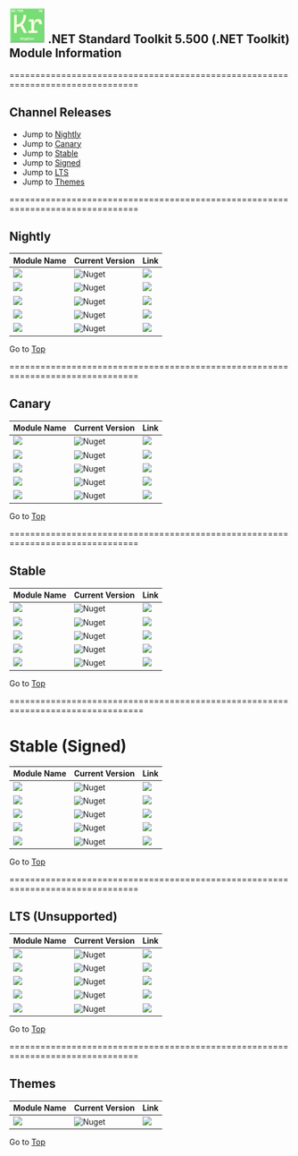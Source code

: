 ## <img src="https://github.com/Krypton-Suite/Krypton-Toolkit-Suite-Version-Dashboard/blob/main/Assets/64%20x%2064/Standard%20Toolkit%20Icon.png?raw=true" /> .NET Standard Toolkit 5.500 (.NET Toolkit) Module Information

===============================================================================

## Channel Releases

* Jump to [Nightly](#Nightly)
* Jump to [Canary](#Canary)
* Jump to [Stable](#Stable)
* Jump to [Signed](#Signed)
* Jump to [LTS](#LTS-(Unsupported))
* Jump to [Themes](#Themes)

===============================================================================

## Nightly

| Module Name | Current Version | Link |
|---|---|---|
| <img src="https://img.shields.io/badge/Module-Toolkit-000080.svg?style=flat-square" /> | ![Nuget](https://img.shields.io/nuget/vpre/Krypton.Toolkit.Nightly?color=informational&label=Version&logo=nuget&style=flat-square) | <a href="https://www.nuget.org/packages/Krypton.Toolkit.Nightly/"><img src="https://img.shields.io/badge/Download-Link-9cf.svg?style=flat-square" /></a> |
| <img src="https://img.shields.io/badge/Module-Docking-000080.svg?style=flat-square" /> | ![Nuget](https://img.shields.io/nuget/vpre/Krypton.Docking.Nightly?color=informational&label=Version&logo=nuget&style=flat-square) | <a href="https://www.nuget.org/packages/Krypton.Docking.Nightly/"><img src="https://img.shields.io/badge/Download-Link-9cf.svg?style=flat-square" /></a> |
| <img src="https://img.shields.io/badge/Module-Navigator-000080.svg?style=flat-square" /> | ![Nuget](https://img.shields.io/nuget/vpre/Krypton.Navigator.Nightly?color=informational&label=Version&logo=nuget&style=flat-square) | <a href="https://www.nuget.org/packages/Krypton.Navigator.Nightly/"><img src="https://img.shields.io/badge/Download-Link-9cf.svg?style=flat-square" /></a> |
| <img src="https://img.shields.io/badge/Module-Ribbon-000080.svg?style=flat-square" /> | ![Nuget](https://img.shields.io/nuget/vpre/Krypton.Ribbon.Nightly?color=informational&label=Version&logo=nuget&style=flat-square) | <a href="https://www.nuget.org/packages/Krypton.Ribbon.Nightly/"><img src="https://img.shields.io/badge/Download-Link-9cf.svg?style=flat-square" /></a> |
| <img src="https://img.shields.io/badge/Module-Workspace-000080.svg?style=flat-square" /> | ![Nuget](https://img.shields.io/nuget/vpre/Krypton.Workspace.Nightly?color=informational&label=Version&logo=nuget&style=flat-square) | <a href="https://www.nuget.org/packages/Krypton.Workspace.Nightly/"><img src="https://img.shields.io/badge/Download-Link-9cf.svg?style=flat-square" /></a> |

Go to [Top](#Channel-Releases)

===============================================================================

## Canary

| Module Name | Current Version | Link |
|---|---|---|
| <img src="https://img.shields.io/badge/Module-Toolkit-yellow.svg?style=flat-square" /> | ![Nuget](https://img.shields.io/nuget/vpre/Krypton.Toolkit.Canary?color=informational&label=Version&logo=nuget&style=flat-square) | <a href="https://www.nuget.org/packages/Krypton.Toolkit.Canary/"><img src="https://img.shields.io/badge/Download-Link-9cf.svg?style=flat-square" /></a> |
| <img src="https://img.shields.io/badge/Module-Docking-yellow.svg?style=flat-square" /> | ![Nuget](https://img.shields.io/nuget/vpre/Krypton.Docking.Canary?color=informational&label=Version&logo=nuget&style=flat-square) |  <a href="https://www.nuget.org/packages/Krypton.Docking.Canary/"><img src="https://img.shields.io/badge/Download-Link-9cf.svg?style=flat-square" /></a> |
| <img src="https://img.shields.io/badge/Module-Navigator-yellow.svg?style=flat-square" /> | ![Nuget](https://img.shields.io/nuget/vpre/Krypton.Navigator.Canary?color=informational&label=Version&logo=nuget&style=flat-square) | <a href="https://www.nuget.org/packages/Krypton.Navigator.Canary/"><img src="https://img.shields.io/badge/Download-Link-9cf.svg?style=flat-square" /></a> |
| <img src="https://img.shields.io/badge/Module-Ribbon-yellow.svg?style=flat-square" /> | ![Nuget](https://img.shields.io/nuget/vpre/Krypton.Ribbon.Canary?color=informational&label=Version&logo=nuget&style=flat-square) | <a href="https://www.nuget.org/packages/Krypton.Ribbon.Canary/"><img src="https://img.shields.io/badge/Download-Link-9cf.svg?style=flat-square" /></a> |
| <img src="https://img.shields.io/badge/Module-Workspace-yellow.svg?style=flat-square" /> | ![Nuget](https://img.shields.io/nuget/vpre/Krypton.Workspace.Canary?color=informational&label=Version&logo=nuget&style=flat-square) |  <a href="https://www.nuget.org/packages/Krypton.Workspace.Canary/"><img src="https://img.shields.io/badge/Download-Link-9cf.svg?style=flat-square" /></a> |

Go to [Top](#Channel-Releases)

===============================================================================

## Stable

| Module Name | Current Version |  Link |
|---|---|---|
| <img src="https://img.shields.io/badge/Module-Toolkit-orange.svg?style=flat-square" /> | ![Nuget](https://img.shields.io/nuget/v/Krypton.Toolkit?label=Version&logo=nuget&style=flat-square) |  <a href="https://www.nuget.org/packages/Krypton.Toolkit/"><img src="https://img.shields.io/badge/Download-Link-9cf.svg?style=flat-square" /></a> |
| <img src="https://img.shields.io/badge/Module-Docking-orange.svg?style=flat-square" /> | ![Nuget](https://img.shields.io/nuget/v/Krypton.Docking?label=Version&logo=nuget&style=flat-square) | <a href="https://www.nuget.org/packages/Krypton.Docking/"><img src="https://img.shields.io/badge/Download-Link-9cf.svg?style=flat-square" /></a> |
| <img src="https://img.shields.io/badge/Module-Navigator-orange.svg?style=flat-square" /> | ![Nuget](https://img.shields.io/nuget/v/Krypton.Navigator?label=Version&logo=nuget&style=flat-square) | <a href="https://www.nuget.org/packages/Krypton.Navigator/"><img src="https://img.shields.io/badge/Download-Link-9cf.svg?style=flat-square" /></a> |
| <img src="https://img.shields.io/badge/Module-Ribbon-orange.svg?style=flat-square" /> | ![Nuget](https://img.shields.io/nuget/v/Krypton.Ribbon?label=Version&logo=nuget&style=flat-square) | <a href="https://www.nuget.org/packages/Krypton.Ribbon/"><img src="https://img.shields.io/badge/Download-Link-9cf.svg?style=flat-square" /></a> |
| <img src="https://img.shields.io/badge/Module-Workspace-orange.svg?style=flat-square" /> | ![Nuget](https://img.shields.io/nuget/v/Krypton.Workspace?label=Version&logo=nuget&style=flat-square) | <a href="https://www.nuget.org/packages/Krypton.Workspace/"><img src="https://img.shields.io/badge/Download-Link-9cf.svg?style=flat-square" /></a> |

Go to [Top](#Channel-Releases)

================================================================================

# Stable (Signed)

| Module Name | Current Version | Link |
|---|---|---|
| <img src="https://img.shields.io/badge/Module-Toolkit-orange.svg?style=flat-square" /> | ![Nuget](https://img.shields.io/nuget/v/Krypton.Toolkit?label=Version&logo=nuget&style=flat-square) |  <a href="https://www.nuget.org/packages/Krypton.Toolkit.Signed/"><img src="https://img.shields.io/badge/Download-Link-9cf.svg?style=flat-square" /></a> |
| <img src="https://img.shields.io/badge/Module-Docking-orange.svg?style=flat-square" /> | ![Nuget](https://img.shields.io/nuget/v/Krypton.Docking?label=Version&logo=nuget&style=flat-square) | <a href="https://www.nuget.org/packages/Krypton.Docking.Signed/"><img src="https://img.shields.io/badge/Download-Link-9cf.svg?style=flat-square" /></a> |
| <img src="https://img.shields.io/badge/Module-Navigator-orange.svg?style=flat-square" /> | ![Nuget](https://img.shields.io/nuget/v/Krypton.Navigator?label=Version&logo=nuget&style=flat-square) |  <a href="https://www.nuget.org/packages/Krypton.Navigator.Signed/"><img src="https://img.shields.io/badge/Download-Link-9cf.svg?style=flat-square" /></a> |
| <img src="https://img.shields.io/badge/Module-Ribbon-orange.svg?style=flat-square" /> | ![Nuget](https://img.shields.io/nuget/v/Krypton.Ribbon?label=Version&logo=nuget&style=flat-square) |  <a href="https://www.nuget.org/packages/Krypton.Ribbon.Signed/"><img src="https://img.shields.io/badge/Download-Link-9cf.svg?style=flat-square" /></a> |
| <img src="https://img.shields.io/badge/Module-Workspace-orange.svg?style=flat-square" /> | ![Nuget](https://img.shields.io/nuget/v/Krypton.Workspace?label=Version&logo=nuget&style=flat-square) |  <a href="https://www.nuget.org/packages/Krypton.Workspace.Signed/"><img src="https://img.shields.io/badge/Download-Link-9cf.svg?style=flat-square" /></a> |

Go to [Top](#Channel-Releases)

===============================================================================

## LTS (Unsupported)

| Module Name | Current Version | Link |
|---|---|---|
| <img src="https://img.shields.io/badge/Module-Toolkit-00ACED.svg?style=flat-square" /> | ![Nuget](https://img.shields.io/nuget/vpre/Krypton.Toolkit.LTS?color=informational&label=Version&logo=nuget&style=flat-square) | <a href="https://www.nuget.org/packages/Krypton.Toolkit.LTS/"><img src="https://img.shields.io/badge/Download-Link-9cf.svg?style=flat-square" /></a> |
| <img src="https://img.shields.io/badge/Module-Docking-00ACED.svg?style=flat-square" /> | ![Nuget](https://img.shields.io/nuget/vpre/Krypton.Docking.LTS?color=informational&label=Version&logo=nuget&style=flat-square) | <a href="https://www.nuget.org/packages/Krypton.Docking.LTS/"><img src="https://img.shields.io/badge/Download-Link-9cf.svg?style=flat-square" /></a> |
| <img src="https://img.shields.io/badge/Module-Navigator-00ACED.svg?style=flat-square" /> | ![Nuget](https://img.shields.io/nuget/vpre/Krypton.Navigator.LTS?color=informational&label=Version&logo=nuget&style=flat-square) | <a href="https://www.nuget.org/packages/Krypton.Navigator.LTS/"><img src="https://img.shields.io/badge/Download-Link-9cf.svg?style=flat-square" /></a> |
| <img src="https://img.shields.io/badge/Module-Ribbon-00ACED.svg?style=flat-square" /> | ![Nuget](https://img.shields.io/nuget/vpre/Krypton.Ribbon.LTS?color=informational&label=Version&logo=nuget&style=flat-square) | <a href="https://www.nuget.org/packages/Krypton.Ribbon.LTS/"><img src="https://img.shields.io/badge/Download-Link-9cf.svg?style=flat-square" /></a> |
| <img src="https://img.shields.io/badge/Module-Workspace-00ACED.svg?style=flat-square" /> | ![Nuget](https://img.shields.io/nuget/vpre/Krypton.Workspace.LTS?color=informational&label=Version&logo=nuget&style=flat-square) | <a href="https://www.nuget.org/packages/Krypton.Workspace.LTS/"><img src="https://img.shields.io/badge/Download-Link-9cf.svg?style=flat-square" /></a> |

Go to [Top](#Channel-Releases)

===============================================================================

## Themes

| Module Name | Current Version | Link |
|---|---|---|
| <img src="https://img.shields.io/badge/Module-Themes-orange.svg?style=flat-square" /> | ![Nuget](https://img.shields.io/nuget/v/Krypton.Toolkit.Themes?label=Version&logo=nuget&style=flat-square) |  <a href="https://www.nuget.org/packages/Krypton.Toolkit.Themes/"><img src="https://img.shields.io/badge/Download-Link-9cf.svg?style=flat-square" /></a> |

Go to [Top](#Channel-Releases)